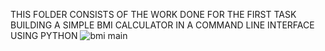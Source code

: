 THIS FOLDER CONSISTS OF THE WORK DONE FOR THE FIRST TASK BUILDING A SIMPLE BMI CALCULATOR 
IN A COMMAND LINE INTERFACE USING PYTHON 
![bmi main](https://github.com/mavssvighnesh/OIBSIP/assets/109013315/1807329d-08dd-4ad8-b06c-128b14df021f)
